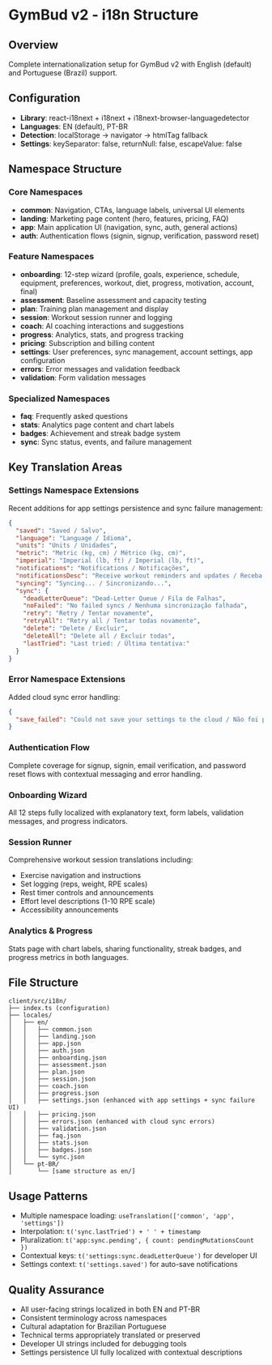# GymBud v2 - i18n Structure

## Overview
Complete internationalization setup for GymBud v2 with English (default) and Portuguese (Brazil) support.

## Configuration
- **Library**: react-i18next + i18next + i18next-browser-languagedetector
- **Languages**: EN (default), PT-BR
- **Detection**: localStorage → navigator → htmlTag fallback
- **Settings**: keySeparator: false, returnNull: false, escapeValue: false

## Namespace Structure

### Core Namespaces
- **common**: Navigation, CTAs, language labels, universal UI elements
- **landing**: Marketing page content (hero, features, pricing, FAQ)
- **app**: Main application UI (navigation, sync, auth, general actions)
- **auth**: Authentication flows (signin, signup, verification, password reset)

### Feature Namespaces
- **onboarding**: 12-step wizard (profile, goals, experience, schedule, equipment, preferences, workout, diet, progress, motivation, account, final)
- **assessment**: Baseline assessment and capacity testing
- **plan**: Training plan management and display
- **session**: Workout session runner and logging
- **coach**: AI coaching interactions and suggestions
- **progress**: Analytics, stats, and progress tracking
- **pricing**: Subscription and billing content
- **settings**: User preferences, sync management, account settings, app configuration
- **errors**: Error messages and validation feedback
- **validation**: Form validation messages

### Specialized Namespaces
- **faq**: Frequently asked questions
- **stats**: Analytics page content and chart labels
- **badges**: Achievement and streak badge system
- **sync**: Sync status, events, and failure management

## Key Translation Areas

### Settings Namespace Extensions
Recent additions for app settings persistence and sync failure management:
```json
{
  "saved": "Saved / Salvo",
  "language": "Language / Idioma", 
  "units": "Units / Unidades",
  "metric": "Metric (kg, cm) / Métrico (kg, cm)",
  "imperial": "Imperial (lb, ft) / Imperial (lb, ft)",
  "notifications": "Notifications / Notificações",
  "notificationsDesc": "Receive workout reminders and updates / Receba lembretes de treino e atualizações",
  "syncing": "Syncing... / Sincronizando...",
  "sync": {
    "deadLetterQueue": "Dead-Letter Queue / Fila de Falhas",
    "noFailed": "No failed syncs / Nenhuma sincronização falhada",
    "retry": "Retry / Tentar novamente",
    "retryAll": "Retry all / Tentar todas novamente", 
    "delete": "Delete / Excluir",
    "deleteAll": "Delete all / Excluir todas",
    "lastTried": "Last tried: / Última tentativa:"
  }
}
```

### Error Namespace Extensions
Added cloud sync error handling:
```json
{
  "save_failed": "Could not save your settings to the cloud / Não foi possível salvar suas preferências na nuvem"
}
```

### Authentication Flow
Complete coverage for signup, signin, email verification, and password reset flows with contextual messaging and error handling.

### Onboarding Wizard
All 12 steps fully localized with explanatory text, form labels, validation messages, and progress indicators.

### Session Runner
Comprehensive workout session translations including:
- Exercise navigation and instructions
- Set logging (reps, weight, RPE scales)
- Rest timer controls and announcements
- Effort level descriptions (1-10 RPE scale)
- Accessibility announcements

### Analytics & Progress
Stats page with chart labels, sharing functionality, streak badges, and progress metrics in both languages.

## File Structure
```
client/src/i18n/
├── index.ts (configuration)
├── locales/
│   ├── en/
│   │   ├── common.json
│   │   ├── landing.json
│   │   ├── app.json
│   │   ├── auth.json
│   │   ├── onboarding.json
│   │   ├── assessment.json
│   │   ├── plan.json
│   │   ├── session.json
│   │   ├── coach.json
│   │   ├── progress.json
│   │   ├── settings.json (enhanced with app settings + sync failure UI)
│   │   ├── pricing.json
│   │   ├── errors.json (enhanced with cloud sync errors)
│   │   ├── validation.json
│   │   ├── faq.json
│   │   ├── stats.json
│   │   ├── badges.json
│   │   └── sync.json
│   └── pt-BR/
│       └── [same structure as en/]
```

## Usage Patterns
- Multiple namespace loading: `useTranslation(['common', 'app', 'settings'])`
- Interpolation: `t('sync.lastTried') + ' ' + timestamp`
- Pluralization: `t('app:sync.pending', { count: pendingMutationsCount })`
- Contextual keys: `t('settings:sync.deadLetterQueue')` for developer UI
- Settings context: `t('settings.saved')` for auto-save notifications

## Quality Assurance
- All user-facing strings localized in both EN and PT-BR
- Consistent terminology across namespaces
- Cultural adaptation for Brazilian Portuguese
- Technical terms appropriately translated or preserved
- Developer UI strings included for debugging tools
- Settings persistence UI fully localized with contextual descriptions
